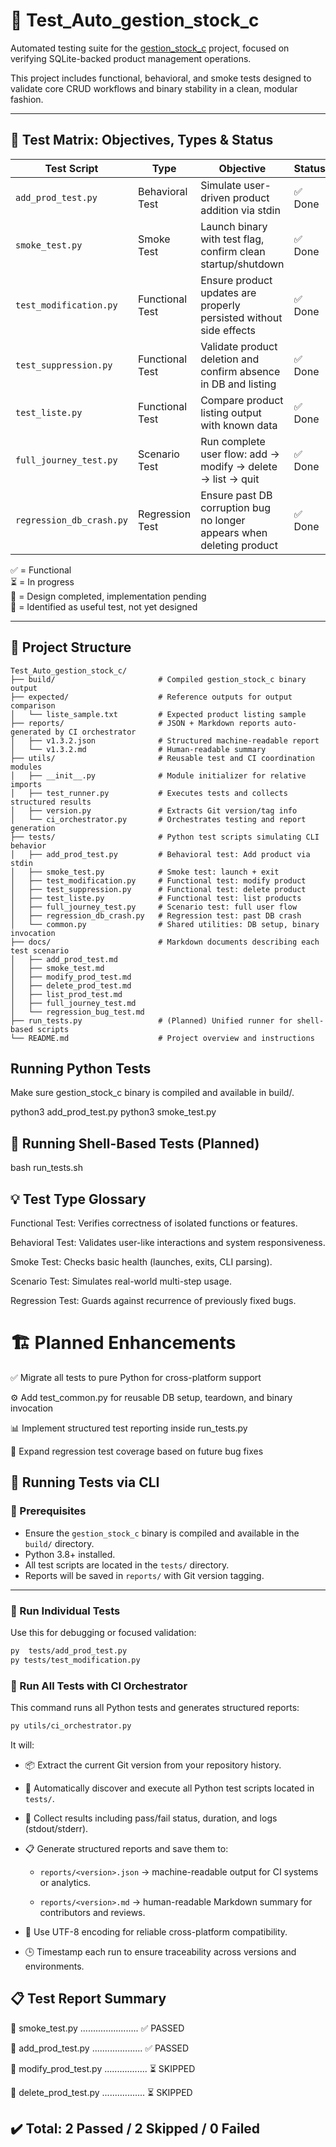 # 🧪 Test_Auto_gestion_stock_c

Automated testing suite for the [gestion_stock_c](https://github.com/amaraoussama94/gestion_stock_c) project, focused on verifying SQLite-backed product management operations.

This project includes functional, behavioral, and smoke tests designed to validate core CRUD workflows and binary stability in a clean, modular fashion.

---

## 🧩 Test Matrix: Objectives, Types & Status

| Test Script             | Type             | Objective                                                                  | Status   |
|------------------------|------------------|----------------------------------------------------------------------------|----------|
| `add_prod_test.py`     | Behavioral Test  | Simulate user-driven product addition via stdin                            | ✅ Done   |
| `smoke_test.py`        | Smoke Test       | Launch binary with test flag, confirm clean startup/shutdown               | ✅ Done   |
| `test_modification.py` | Functional Test  | Ensure product updates are properly persisted without side effects         | ✅ Done  |
| `test_suppression.py`  | Functional Test  | Validate product deletion and confirm absence in DB and listing            | ✅ Done |
| `test_liste.py`        | Functional Test  | Compare product listing output with known data                             | ✅ Done |
| `full_journey_test.py` | Scenario Test    | Run complete user flow: add → modify → delete → list → quit                | ✅ Done|
| `regression_db_crash.py`| Regression Test | Ensure past DB corruption bug no longer appears when deleting product      | ✅ Done|

✅ = Functional  
⏳ = In progress  
📝 = Design completed, implementation pending  
🧪 = Identified as useful test, not yet designed

---

## 📁 Project Structure

```text
Test_Auto_gestion_stock_c/
├── build/                       # Compiled gestion_stock_c binary output
├── expected/                    # Reference outputs for output comparison
│   └── liste_sample.txt         # Expected product listing sample
├── reports/                     # JSON + Markdown reports auto-generated by CI orchestrator
│   ├── v1.3.2.json              # Structured machine-readable report
│   └── v1.3.2.md                # Human-readable summary
├── utils/                       # Reusable test and CI coordination modules
│   ├── __init__.py              # Module initializer for relative imports
│   ├── test_runner.py           # Executes tests and collects structured results
│   ├── version.py               # Extracts Git version/tag info
│   └── ci_orchestrator.py       # Orchestrates testing and report generation
├── tests/                       # Python test scripts simulating CLI behavior
│   ├── add_prod_test.py         # Behavioral test: Add product via stdin
│   ├── smoke_test.py            # Smoke test: launch + exit
│   ├── test_modification.py     # Functional test: modify product
│   ├── test_suppression.py      # Functional test: delete product
│   ├── test_liste.py            # Functional test: list products
│   ├── full_journey_test.py     # Scenario test: full user flow
│   ├── regression_db_crash.py   # Regression test: past DB crash
│   └── common.py                # Shared utilities: DB setup, binary invocation
├── docs/                        # Markdown documents describing each test scenario
│   ├── add_prod_test.md
│   ├── smoke_test.md
│   ├── modify_prod_test.md
│   ├── delete_prod_test.md
│   ├── list_prod_test.md
│   ├── full_journey_test.md
│   └── regression_bug_test.md
├── run_tests.py                 # (Planned) Unified runner for shell-based scripts
└── README.md                    # Project overview and instructions

```
## Running Python Tests

Make sure gestion_stock_c binary is compiled and available in build/.

python3 add_prod_test.py
python3 smoke_test.py

##  🔧 Running Shell-Based Tests (Planned)

bash run_tests.sh

##  💡 Test Type Glossary

Functional Test: Verifies correctness of isolated functions or features.

Behavioral Test: Validates user-like interactions and system responsiveness.

Smoke Test: Checks basic health (launches, exits, CLI parsing).

Scenario Test: Simulates real-world multi-step usage.

Regression Test: Guards against recurrence of previously fixed bugs.

#  🏗️ Planned Enhancements

✅ Migrate all tests to pure Python for cross-platform support

⚙️ Add test_common.py for reusable DB setup, teardown, and binary invocation

📊 Implement structured test reporting inside run_tests.py

🔄 Expand regression test coverage based on future bug fixes

## 🧪 Running Tests via CLI

### 🔹 Prerequisites
- Ensure the `gestion_stock_c` binary is compiled and available in the `build/` directory.
- Python 3.8+ installed.
- All test scripts are located in the `tests/` directory.
- Reports will be saved in `reports/` with Git version tagging.

---

### 🚀 Run Individual Tests

Use this for debugging or focused validation:

```bash
py  tests/add_prod_test.py
py tests/test_modification.py
```

### 🧩 Run All Tests with CI Orchestrator

This command runs all Python tests and generates structured reports:

```bash
py utils/ci_orchestrator.py
```
It will:

- 📦 Extract the current Git version from your repository history.

- 🧪 Automatically discover and execute all Python test scripts located in `tests/`.

- 🧾 Collect results including pass/fail status, duration, and logs (stdout/stderr).

- 📋 Generate structured reports and save them to:

  - `reports/<version>.json` → machine-readable output for CI systems or analytics.

  - `reports/<version>.md` → human-readable Markdown summary for contributors and reviews.

- 💠 Use UTF-8 encoding for reliable cross-platform compatibility.

- 🕒 Timestamp each run to ensure traceability across versions and environments.

## 📋 Test Report Summary

🚦 smoke_test.py ....................... ✅ PASSED

🧪 add_prod_test.py .................... ✅ PASSED

🧩 modify_prod_test.py ................. ⏳ SKIPPED

🧼 delete_prod_test.py ................. ⏳ SKIPPED

✔️ Total: 2 Passed / 2 Skipped / 0 Failed
---
